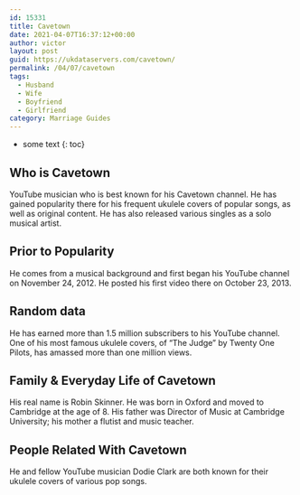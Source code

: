 ```yaml
---
id: 15331
title: Cavetown
date: 2021-04-07T16:37:12+00:00
author: victor
layout: post
guid: https://ukdataservers.com/cavetown/
permalink: /04/07/cavetown
tags:
  - Husband
  - Wife
  - Boyfriend
  - Girlfriend
category: Marriage Guides
---
```


* some text
{: toc}


## Who is Cavetown



YouTube musician who is best known for his Cavetown channel. He has gained popularity there for his frequent ukulele covers of popular songs, as well as original content. He has also released various singles as a solo musical artist.

                
                
                
## Prior to Popularity



He comes from a musical background and first began his YouTube channel on November 24, 2012. He posted his first video there on October 23, 2013.

                
                
                
## Random data



He has earned more than 1.5 million subscribers to his YouTube channel. One of his most famous ukulele covers, of &#8220;The Judge&#8221; by Twenty One Pilots, has amassed more than one million views.

                
                
                
## Family & Everyday Life of Cavetown



His real name is Robin Skinner. He was born in Oxford and moved to Cambridge at the age of 8. His father was Director of Music at Cambridge University; his mother a flutist and music teacher.

                
                
                
## People Related With Cavetown



He and fellow YouTube musician Dodie Clark are both known for their ukulele covers of various pop songs.

                
              
            
          
          
          